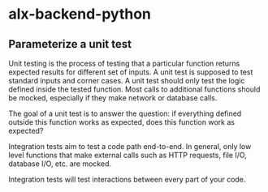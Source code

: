# alx-backend-python
## Parameterize a unit test
Unit testing is the process of testing that a particular function returns expected results for different set of inputs. 
A unit test is supposed to test standard inputs and corner cases. A unit test should only test the logic defined inside 
the tested function. Most calls to additional functions should be mocked, especially if they make network or database calls.

The goal of a unit test is to answer the question: if everything defined outside this function works as expected, does this function work as expected?

Integration tests aim to test a code path end-to-end. In general, only low level functions that make external calls such as HTTP requests, file I/O, database I/O, etc. are mocked.

Integration tests will test interactions between every part of your code.